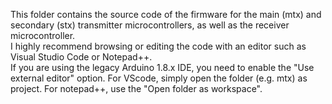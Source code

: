 This folder contains the source code of the firmware for the main (mtx) and secondary (stx) transmitter microcontrollers, as well as the receiver microcontroller.  
I highly recommend browsing or editing the code with an editor such as Visual Studio Code or Notepad++.  
If you are using the legacy Arduino 1.8.x IDE, you need to enable the "Use external editor" option.
For VScode, simply open the folder (e.g. mtx) as project. For notepad++, use the "Open folder as workspace".

